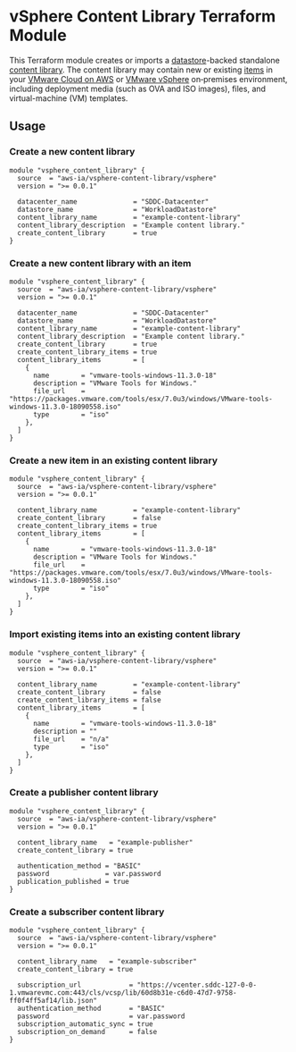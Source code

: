 # vSphere Content Library Terraform Module

This Terraform module creates or imports a [datastore]-backed standalone [content library][content_library]. The content library may contain new or existing [items][items] in your [VMware Cloud on AWS][vmconaws] or [VMware vSphere][vsphere] on&#8209;premises environment, including deployment media (such as OVA and ISO images), files, and virtual-machine (VM) templates.

## Usage

### Create a new content library

```hcl
module "vsphere_content_library" {
  source  = "aws-ia/vsphere-content-library/vsphere"
  version = ">= 0.0.1"

  datacenter_name              = "SDDC-Datacenter"
  datastore_name               = "WorkloadDatastore"
  content_library_name         = "example-content-library"
  content_library_description  = "Example content library."
  create_content_library       = true
}
```

### Create a new content library with an item

```hcl
module "vsphere_content_library" {
  source  = "aws-ia/vsphere-content-library/vsphere"
  version = ">= 0.0.1"

  datacenter_name              = "SDDC-Datacenter"
  datastore_name               = "WorkloadDatastore"
  content_library_name         = "example-content-library"
  content_library_description  = "Example content library."
  create_content_library       = true
  create_content_library_items = true
  content_library_items        = [
    {
      name        = "vmware-tools-windows-11.3.0-18"
      description = "VMware Tools for Windows."
      file_url    = "https://packages.vmware.com/tools/esx/7.0u3/windows/VMware-tools-windows-11.3.0-18090558.iso"
      type        = "iso"
    },
  ]
}
```

### Create a new item in an existing content library

```hcl
module "vsphere_content_library" {
  source  = "aws-ia/vsphere-content-library/vsphere"
  version = ">= 0.0.1"

  content_library_name         = "example-content-library"
  create_content_library       = false
  create_content_library_items = true
  content_library_items        = [
    {
      name        = "vmware-tools-windows-11.3.0-18"
      description = "VMware Tools for Windows."
      file_url    = "https://packages.vmware.com/tools/esx/7.0u3/windows/VMware-tools-windows-11.3.0-18090558.iso"
      type        = "iso"
    },
  ]
}
```

### Import existing items into an existing content library

```hcl
module "vsphere_content_library" {
  source  = "aws-ia/vsphere-content-library/vsphere"
  version = ">= 0.0.1"

  content_library_name         = "example-content-library"
  create_content_library       = false
  create_content_library_items = false
  content_library_items        = [
    {
      name        = "vmware-tools-windows-11.3.0-18"
      description = ""
      file_url    = "n/a"
      type        = "iso"
    },
  ]
}
```

### Create a publisher content library

```hcl
module "vsphere_content_library" {
  source  = "aws-ia/vsphere-content-library/vsphere"
  version = ">= 0.0.1"

  content_library_name   = "example-publisher"
  create_content_library = true

  authentication_method = "BASIC"
  password              = var.password
  publication_published = true
}
```

### Create a subscriber content library

```hcl
module "vsphere_content_library" {
  source  = "aws-ia/vsphere-content-library/vsphere"
  version = ">= 0.0.1"

  content_library_name   = "example-subscriber"
  create_content_library = true

  subscription_url            = "https://vcenter.sddc-127-0-0-1.vmwarevmc.com:443/cls/vcsp/lib/60d8b31e-c6d0-47d7-9758-ff0f4ff5af14/lib.json"
  authentication_method       = "BASIC"
  password                    = var.password
  subscription_automatic_sync = true
  subscription_on_demand      = false
}
```

[content_library]: https://docs.vmware.com/en/VMware-vSphere/7.0/com.vmware.vsphere.vm_admin.doc/GUID-254B2CE8-20A8-43F0-90E8-3F6776C2C896.html?hWord=N4IghgNiBcIMYHsB2AXApqgBBAlgIwCcwCBPEAXyA
[datastore]: https://docs.vmware.com/en/VMware-vSphere/7.0/com.vmware.vsphere.storage.doc/GUID-7BED10DD-3EF2-4670-BA7F-0EEB4EC6EB85.html
[items]: https://docs.vmware.com/en/VMware-vSphere/7.0/com.vmware.vsphere.vm_admin.doc/GUID-D3DD122F-16A5-4F36-8467-97994A854B16.html
[vsphere]: https://docs.vmware.com/en/VMware-vSphere/index.html
[vmconaws]: https://aws.amazon.com/vmware/
